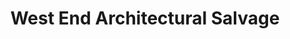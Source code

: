 ---
title: "West End Architectural Salvage"
url: /west-des-moines/west-end-architectural-salvage/
shop: furniture
---